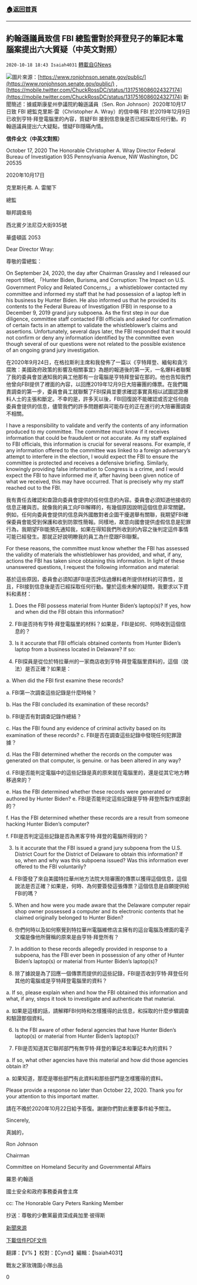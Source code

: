 ###  [:house:返回首頁](https://github.com/ourhimalayas/txt)
---

## 約翰遜議員致信 FBI 總監雷對於拜登兒子的筆記本電腦案提出六大質疑（中英文對照）
`2020-10-18 18:43 Isaiah4031` [轉載自GNews](https://gnews.org/zh-hant/432683/)

![]()![](https://s3.amazonaws.com/gnews-media-offload/wp-content/uploads/2020/10/18175353/20201017_Letter_Investigate_Biden-photo.png)圖片來源：[https://www.ronjohnson.senate.gov/public/](https://www.ronjohnson.senate.gov/public/) , [https://mobile.twitter.com/ChuckRossDC/status/1317516086024327174](https://mobile.twitter.com/ChuckRossDC/status/1317516086024327174)
新聞簡述：據威斯康星州參議院約翰遜議員（Sen. Ron Johnson）2020年10月17日致 FBI 總監克里斯·雷（Christopher A. Wray）的信中稱 FBI 於2019年12月9日已收到亨特·拜登電腦里的內容，質疑FBI 接到信息後是否已經採取任何行動。約翰遜議員提出六大疑點，懷疑FBI隱瞞內情。

**信件全文（中英文對照）**

October 17, 2020
The Honorable Christopher A. Wray
Director
Federal Bureau of Investigation
935 Pennsylvania Avenue, NW
Washington, DC 20535

2020年10月17日

克里斯托弗. A. 雷閣下

總監

聯邦調查局

西北賓夕法尼亞大街935號

華盛頓區 2053

Dear Director Wray:

尊敬的雷總監：

On September 24, 2020, the day after Chairman Grassley and I released our report titled, 「Hunter Biden, Burisma, and Corruption: The Impact on U.S. Government Policy and Related Concerns,」 a whistleblower contacted my committee and informed my staff that he had possession of a laptop left in his business by Hunter Biden. He also informed us that he provided its contents to the Federal Bureau of Investigation (FBI) in response to a December 9, 2019 grand jury subpoena. As the first step in our due diligence, committee staff contacted FBI officials and asked for confirmation of certain facts in an attempt to validate the whistleblower’s claims and assertions. Unfortunately, several days later, the FBI responded that it would not confirm or deny any information identified by the committee even though several of our questions were not related to the possible existence of an ongoing grand jury investigation.

在2020年9月24日，在格拉斯利主席和我發佈了一篇以《亨特拜登、緬甸和貪污腐敗：美國政府政策的影響及相關事宜》為題的報道後的第一天，一名爆料者聯繫了我的委員會並通知我的員工他那有一台電腦是亨特拜登留在那的。他也告知我們他曾向FBI提供了裡面的內容，以回應2019年12月9日大陪審團的傳票。在我們職責調查的第一步，委員會員工就聯繫了FBI探員並要求確認事實真相以試圖認證爆料人士的主張和斷定。不幸的是，許多天以後，FBI回復說不能確認或否定任何由委員會提供的信息，儘管我們的許多問題都與可能存在的正在進行的大陪審團調查不相關。

I have a responsibility to validate and verify the contents of any information produced to my committee. The committee must know if it receives information that could be fraudulent or not accurate. As my staff explained to FBI officials, this information is crucial for several reasons. For example, if any information offered to the committee was linked to a foreign adversary’s attempt to interfere in the election, I would expect the FBI to ensure the committee is protected and receives a defensive briefing. Similarly, knowingly providing false information to Congress is a crime, and I would expect the FBI to have informed me if, after having been given notice of what we received, this may have occurred. That is precisely why my staff reached out to the FBI.

我有責任去確認和查證向委員會提供的任何信息的內容。委員會必須知道他接收的信息正確與否。就像我的員工向FBI解釋的，有幾個原因說明這個信息非常關鍵。例如，任何向委員會提供的信息與外國敵對者企圖干擾選舉有關聯，我期望FBI確保委員會能受到保護和收到防禦性簡報。同樣地，故意向國會提供虛假信息是犯罪行為，我期望FBI能預先通知我，如果在得知我們所收到的內容之後判定這件事情可能已經發生。那就正好說明瞭我的員工為什麼跟FBI聯繫。

For these reasons, the committee must know whether the FBI has assessed the validity of materials the whistleblower has provided, and what, if any, actions the FBI has taken since obtaining this information. In light of these unanswered questions, I request the following information and material:

基於這些原因，委員會必須知道FBI是否評估過爆料者所提供材料的可靠性，並且，FBI接到信息後是否已經採取任何行動。鑒於這些未解的疑問，我要求以下資料和素材：

1. Does the FBI possess material from Hunter Biden’s laptop(s)? If yes, how and when did the FBI obtain this information?

1. FBI是否持有亨特·拜登電腦里的材料？如果是，FBI是如何、何時收到這個信息的？

2. Is it accurate that FBI officials obtained contents from Hunter Biden’s laptop from a business located in Delaware? If so:

2. FBI探員是從位於特拉華州的一家商店收到亨特·拜登電腦里資料的，這個（說法）是否正確？如果是：

a. When did the FBI first examine these records?

a. FBI第一次調查這些記錄是什麼時候？

b. Has the FBI concluded its examination of these records?

b. FBI是否有對調查記錄作總結？

c. Has the FBI found any evidence of criminal activity based on its examination of these records? c. FBI是否在調查這些記錄中發現任何犯罪證據？

d. Has the FBI determined whether the records on the computer was generated on that computer, is genuine. or has been altered in any way?

d. FBI是否能判定電腦中的這些記錄是真的原來就在電腦里的，還是從其它地方轉移過來的？

e. Has the FBI determined whether these records were generated or authored by Hunter Biden? e. FBI是否能判定這些記錄是亨特·拜登所製作或原創的？

f. Has the FBI determined whether these records are a result from someone hacking Hunter Biden’s computer?

f. FBI是否判定這些記錄是否為黑客亨特·拜登的電腦所得到的？

3. Is it accurate that the FBI issued a grand jury subpoena from the U.S. District Court for the District of Delaware to obtain this information? If so, when and why was this subpoena issued? Was this information ever offered to the FBI voluntarily?

3. FBI簽發了來自美國特拉華州地方法院大陪審團的傳票以獲得這個信息，這個說法是否正確？如果是，何時、為何要簽發這張傳票？這個信息是自願提供給FBI的嗎？

4. When and how were you made aware that the Delaware computer repair shop owner possessed a computer and its electronic contents that he claimed originally belonged to Hunter Biden?

4. 你們何時以及如何察覺到特拉華州電腦維修店主擁有的這台電腦及裡面的電子文檔是像他所聲稱的原來是由亨特·拜登所有？

5. In addition to these records allegedly provided in response to a subpoena, has the FBI ever been in possession of any other of Hunter Biden’s laptop(s) or material from Hunter Biden’s laptop(s)?

5. 除了據說是為了回應一個傳票而提供的這些記錄，FBI是否收到亨特·拜登任何其他的電腦或是亨特拜登電腦里的資料？

a. If so, please explain when and how the FBI obtained this information and what, if any, steps it took to investigate and authenticate that material.

a. 如果是這樣的話，請解釋FBI何時和怎樣獲得的此信息，和採取的什麼步驟調查和驗證那個資料。

6. Is the FBI aware of other federal agencies that have Hunter Biden’s laptop(s) or material from Hunter Biden’s laptop(s)?

6. FBI是否知道其它聯邦部門有無亨特·拜登的筆記本和筆記本內的資料？

a. If so, what other agencies have this material and how did those agencies obtain it?

a. 如果知道，那麼是哪些部門有此資料和那些部門是怎樣獲得的資料。

Please provide a response no later than October 22, 2020. Thank you for your attention to this important matter.

請在不晚於2020年10月22日給予答復。謝謝你們對此重要事件給予關注。

Sincerely,

真誠的，

Ron Johnson

Chairman

Committee on Homeland Security and Governmental Affairs

羅恩·約翰遜

國土安全和政府事務委員會主席

cc: The Honorable Gary Peters Ranking Member

抄送：尊敬的少數黨最資深成員加里·彼得斯

[新聞來源](https://mobile.twitter.com/ChuckRossDC/status/1317516086024327174)

[下載信件PDF文件](https://www.scribd.com/document/480467823/2020-10-17-FBI-Wray-letter#download&amp;from_embed)

翻譯：【V% 】校對：【Cyndi】編輯：【Isaiah4031】

戰友之家玫瑰園小隊出品

0
